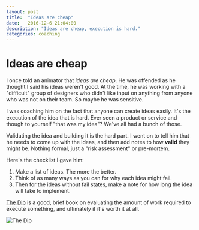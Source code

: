 ```yaml
---
layout: post
title:  "Ideas are cheap"
date:   2016-12-6 21:04:00
description: "Ideas are cheap, execution is hard."
categories: coaching
---
```


# Ideas are cheap

I once told an animator that _ideas are cheap_. He was offended as he thought I said his ideas weren't good. At the time, he was working with a "difficult" group of designers who didn't like input on anything from anyone who was not on their team.  So maybe he was sensitive. 

I was coaching him on the fact that anyone can create ideas easily. It's the execution of the idea that is hard. Ever seen a product or service and though to yourself "that was my idea"? We've all had a bunch of those. 

Validating the idea and building it is the hard part. I went on to tell him that he needs to come up with the ideas, and then add notes to how **valid** they might be. Nothing formal, just a "risk assessment" or pre-mortem. 

Here's the checklist I gave him: 

1. Make a list of ideas. The more the better.
2. Think of as many ways as you can for why each idea might fail. 
3. Then for the ideas without fail states, make a note for how long the idea will take to implement. 

[The Dip](https://www.amazon.com/Dip-Little-Book-Teaches-Stick/dp/1591841666) is a good, brief book on evaluating the amount of work required to execute something, and ultimately if it's worth it at all. 

![The Dip](https://images-na.ssl-images-amazon.com/images/I/711KLBqCiJL.jpg)

